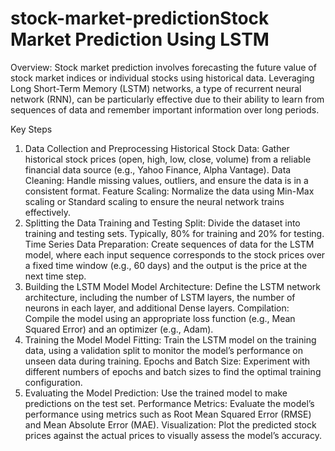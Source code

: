 # stock-market-predictionStock Market Prediction Using LSTM
Overview:
Stock market prediction involves forecasting the future value of stock market indices or individual stocks using historical data. Leveraging Long Short-Term Memory (LSTM) networks, a type of recurrent neural network (RNN), can be particularly effective due to their ability to learn from sequences of data and remember important information over long periods.

Key Steps
1. Data Collection and Preprocessing
Historical Stock Data: Gather historical stock prices (open, high, low, close, volume) from a reliable financial data source (e.g., Yahoo Finance, Alpha Vantage).
Data Cleaning: Handle missing values, outliers, and ensure the data is in a consistent format.
Feature Scaling: Normalize the data using Min-Max scaling or Standard scaling to ensure the neural network trains effectively.
2. Splitting the Data
Training and Testing Split: Divide the dataset into training and testing sets. Typically, 80% for training and 20% for testing.
Time Series Data Preparation: Create sequences of data for the LSTM model, where each input sequence corresponds to the stock prices over a fixed time window (e.g., 60 days) and the output is the price at the next time step.
3. Building the LSTM Model
Model Architecture: Define the LSTM network architecture, including the number of LSTM layers, the number of neurons in each layer, and additional Dense layers.
Compilation: Compile the model using an appropriate loss function (e.g., Mean Squared Error) and an optimizer (e.g., Adam).
4. Training the Model
Model Fitting: Train the LSTM model on the training data, using a validation split to monitor the model’s performance on unseen data during training.
Epochs and Batch Size: Experiment with different numbers of epochs and batch sizes to find the optimal training configuration.
5. Evaluating the Model
Prediction: Use the trained model to make predictions on the test set.
Performance Metrics: Evaluate the model’s performance using metrics such as Root Mean Squared Error (RMSE) and Mean Absolute Error (MAE).
Visualization: Plot the predicted stock prices against the actual prices to visually assess the model’s accuracy.
